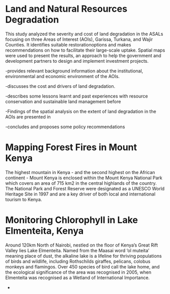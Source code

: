 # Land and Natural Resources Degradation 

This study analyzed the severity and cost of land degradation in the ASALs focusing on three Areas of Interest (AOIs), Garissa, Turkana, and Wajir Counties. It identifies suitable restorationoptions and makes recommendations on how to facilitate their large-scale uptake. Spatial maps were used to present the results, an approach to help the government and development partners to design and implement investment projects.

-provides relevant background information about the institutional, environmental and economic environment of the AOIs.

-discusses the cost and drivers of land degradation. 

-describes some lessons learnt and past experiences with resource conservation and sustainable land management before 

-Findings of the spatial analysis on the extent of land degradation in the AOIs are presented in 

-concludes and proposes some policy recommendations

# Mapping Forest Fires in Mount Kenya

The highest mountain in Kenya - and the second highest on the African continent - Mount Kenya is enclosed within the Mount Kenya National Park which covers an area of 715 km2 in the central highlands of the country. The National Park and Forest Reserve were designated as a UNESCO World Heritage Site in 1997 and are a key driver of both local and international tourism to Kenya.

# Monitoring Chlorophyll in Lake Elmenteita, Kenya
Around 120km North of Nairobi, nestled on the floor of Kenya’s Great Rift Valley lies Lake Elmenteita. Named from the Maasai word ‘ol muteita’ meaning place of dust, the alkaline lake is a lifeline for thriving populations of birds and wildlife, including Rothschilds giraffes, pelicans, colobus monkeys and flamingos. Over 450 species of bird call the lake home, and the ecological significance of the area was recognised in 2005, when Elmenteita was recognised as a Wetland of International Importance.





- 
